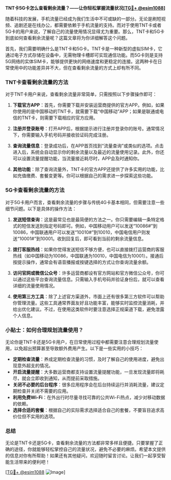 **TNT卡5G卡怎么查看剩余流量？——让你轻松掌握流量状况[[TG💪+ @esim1088](https://t.me/s/esim1088)]**

随着科技的发展，手机流量已经成为我们生活中不可或缺的一部分。无论是刷短视频、追剧还是在线办公，都需要依赖于手机流量的支持。而对于使用TNT卡或者5G卡的用户来说，了解自己的流量使用情况显得尤为重要。那么，TNT卡和5G卡到底如何查看剩余流量呢？这篇文章将为你详细解答这个问题。

首先，我们需要明确什么是TNT卡和5G卡。TNT卡是一种新型的虚拟SIM卡，它通过电子方式存储在设备中，无需物理卡槽即可实现通信功能。而5G卡则是支持5G网络的实体SIM卡，能够提供更快的网络速度和更稳定的连接。这两种卡在日常使用中的功能差异并不大，但在查看剩余流量的方式上却有所不同。

### TNT卡查看剩余流量的方法

对于TNT卡用户来说，查看剩余流量非常简单，只需按照以下步骤操作即可：

1. **下载官方APP**：首先，你需要下载并安装运营商提供的官方APP。例如，如果你使用的是中国移动的TNT卡，就需要下载“中国移动”APP；如果是联通或电信的TNT卡，则需要下载相应的官方应用。

2. **注册并登录账号**：打开APP后，根据提示进行注册并登录你的账号。通常情况下，你需要输入手机号码并接收验证码完成注册。

3. **查询流量信息**：登录成功后，在APP首页找到“流量查询”或类似的选项。点击进入后，系统会自动显示你的剩余流量以及最近的流量使用记录。此外，你还可以设置流量提醒功能，当流量接近耗尽时，APP会及时通知你。

4. **其他功能**：除了查询流量外，TNT卡的官方APP还提供了许多实用的功能，比如充值缴费、套餐变更等。你可以根据自己的需求进一步探索这些功能。

### 5G卡查看剩余流量的方法

对于5G卡用户而言，查看剩余流量的步骤与传统4G卡基本相同，但需要注意一些细节问题。以下是具体的操作方法：

1. **发送短信查询**：这是最常见也是最简便的方法之一。你只需要编辑一条特定格式的短信发送到指定号码即可。例如，中国移动用户可以发送“10086#”到10086，中国联通用户可以发送“10010#”到10010，中国电信用户则发送“10001#”到10001。收到回复后，即可看到当前的剩余流量信息。

2. **拨打客服热线**：如果你觉得发送短信不够方便，也可以直接拨打运营商的客服热线（如中国移动为10086，中国联通为10010，中国电信为10001）。接通后按提示操作，通常会有语音播报或按键选择的方式让你查询流量余额。

3. **访问官网或微信公众号**：许多运营商都设有官方网站和官方微信公众号，你可以通过这些平台查询流量信息。只需输入手机号码并验证身份后，就可以查看详细的流量使用情况。

4. **使用第三方工具**：除了上述官方渠道外，市面上还有很多第三方软件可以帮助你管理流量。这些工具通常界面友好且功能丰富，能够实时监控流量消耗，并给出优化建议。不过，在使用这类软件时要注意选择正规渠道下载，避免泄露个人信息。

### 小贴士：如何合理规划流量使用？

无论你是TNT卡还是5G卡用户，在日常使用过程中都需要注意合理规划流量使用，以免超出预算甚至导致额外费用产生。以下是一些实用的小技巧：

- **定期检查流量**：养成定期检查流量的习惯，及时了解自己的使用进度，避免出现意外超支的情况。
- **开启流量提醒**：大多数运营商都支持设置流量提醒功能，一旦发现流量即将耗尽，就会立即收到通知，从而提前采取措施。
- **关闭不必要的后台程序**：很多应用程序会在后台持续运行并消耗流量，建议定期检查并关闭不需要的应用。
- **利用免费Wi-Fi**：在外出行时尽量寻找可靠的公共Wi-Fi热点，减少对移动数据的依赖。
- **选择合适的套餐**：根据自己的实际需求选择适合自己的套餐，不要盲目追求高价位但不实用的选项。

### 总结

无论是TNT卡还是5G卡，查看剩余流量的方法都非常多样且便捷。只要掌握了正确的途径，你就能够轻松掌控自己的流量状况，避免不必要的麻烦。希望本文提供的信息对你有所帮助！如果还有其他疑问，欢迎随时留言讨论。让我们一起享受智能生活带来的便利吧！

[[TG💪+ @esim1088](https://t.me/s/esim1088) ![Image](https://i.postimg.cc/4NQfJmqS/Snipaste-2025-05-13-00-14-12.png)]